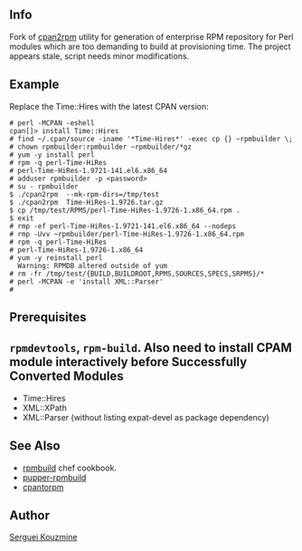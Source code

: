 Info
----
Fork of [cpan2rpm](http://search.cpan.org/dist/cpan2rpm/cpan2rpm) utility for generation of enterprise RPM repository for Perl modules which are too demanding to build at provisioning time. The project appears stale, script needs minor modifications.

Example
-------
Replace the Time::Hires with the latest CPAN version:
```
# perl -MCPAN -eshell
cpan[]> install Time::Hires
# find ~/.cpan/source -iname '*Time-Hires*' -exec cp {} ~rpmbuilder \;
# chown rpmbuilder:rpmbuilder ~rpmbuilder/*gz
# yum -y install perl
# rpm -q perl-Time-HiRes
# perl-Time-HiRes-1.9721-141.el6.x86_64
# adduser rpmbuilder -p <password>
# su - rpmbuilder
$ ./cpan2rpm  --mk-rpm-dirs=/tmp/test
$ ./cpan2rpm  Time-HiRes-1.9726.tar.gz 
$ cp /tmp/test/RPMS/perl-Time-HiRes-1.9726-1.x86_64.rpm .
$ exit
# rmp -ef perl-Time-HiRes-1.9721-141.el6.x86_64 --nodeps
# rmp -Uvv ~rpmbuilder/perl-Time-HiRes-1.9726-1.x86_64.rpm
# rpm -q perl-Time-HiRes
# perl-Time-HiRes-1.9726-1.x86_64
# yum -y reinstall perl 
  Warning: RPMDB altered outside of yum
# rm -fr /tmp/test/{BUILD,BUILDROOT,RPMS,SOURCES,SPECS,SRPMS}/*
# perl -MCPAN -e 'install XML::Parser'
# 
```
Prerequisites
-------------
`rpmdevtools`, `rpm-build`. Also need to install CPAM module interactively before
Successfully Converted Modules
------------------------------
  * Time::Hires
  * XML::XPath
  * XML::Parser (without listing expat-devel as package dependency) 


See Also
--------
  - [rpmbuild](https://github.com/jeekl/rpmbuild) chef cookbook.
  - [pupper-rpmbuild](https://github.com/dgutierrez1287/puppet-rpmbuild)
  - [cpantorpm](http://search.cpan.org/~sbeck/cpantorpm-1.02/bin/cpantorpm.pod)

Author
------
[Serguei Kouzmine](kouzmine_serguei@yahoo.com)
